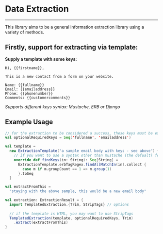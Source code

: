 # Data Extraction
------------------
This library aims to be a general information extraction library using a variety of methods.

## Firstly, support for extracting via template:
**Supply a template with some keys:**
```
Hi, {{firstname}},

This is a new contact from a form on your website.

Name: {{fullname}}  
Email: {{emailaddress}}  
Phone: {{phonenumber}}  
Comments: {{customercomments}}
```

*Supports different keys syntax: Mustache, ERB or Django*

## Example Usage
```scala
// for the extraction to be considered a success, these keys must be extracted
val optionalRequiredKeys = Seq('fullname', 'emailaddress')

val template =
  new ExtractionTemplate("a sample email body with keys - see above") {
    // if you want to use a syntax other than mustache (the defualt) for keys, override the findKeys method
    override def findKeys(in: String): Seq[String] =
      ExtractionTemplate.erbTagRegex.findAllMatchIn(in).collect {
        case m if m.groupCount == 1 => m.group(1)
      }.toSeq
  }

val extractFromThis =
  "staying with the above sample, this would be a new email body"

val extraction: ExtractionResult = {
  import TemplatedExtraction.{Trim, StripTags} // options
  
  // if the template is HTML, you may want to use StripTags
  TemplatedExtraction(template, optionalRequiredKeys, Trim)
    .extract(extractFromThis)
}
```